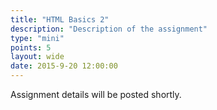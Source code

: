 ```yaml
---
title: "HTML Basics 2"
description: "Description of the assignment"
type: "mini"
points: 5
layout: wide
date: 2015-9-20 12:00:00
---
```


Assignment details will be posted shortly.